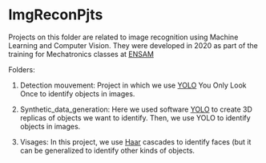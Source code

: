 # ImgReconPjts
Projects on this folder are related to image recognition using Machine Learning and Computer Vision. They were developed in 2020 as part of the training for Mechatronics classes at [ENSAM](https://artsetmetiers.fr/fr/mecatronique)

Folders:

1) Detection mouvement: Project in which we use [YOLO](https://kili-technology.com/data-labeling/machine-learning/yolo-algorithm-real-time-object-detection-from-a-to-z) You Only Look Once to identify objects in images.

2) Synthetic_data_generation: Here we used software [YOLO](https://www.blender.org/) to create 3D replicas of objects we want to identify. Then, we use YOLO to identify objects in images.

3) Visages: In this project, we use [Haar](https://docs.opencv.org/3.4/db/d28/tutorial_cascade_classifier.html) cascades to identify faces (but it can be generalized to identify other kinds of objects.
